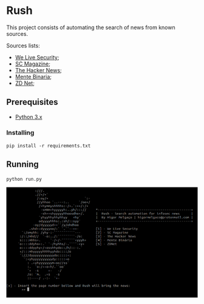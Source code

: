 # Rush
This project consists of automating the search of news from known sources.

Sources lists:

- [We Live Security](https://www.welivesecurity.com/br/);
- [SC Magazine](https://www.scmagazine.com/);
- [The Hacker News](https://thehackernews.com/);
- [Mente Binaria](https://www.mentebinaria.com.br/noticias/);
- [ZD Net](https://www.zdnet.com/topic/security/);

## Prerequisites

- [Python 3.x](https://www.python.org/downloads/release/python-376/)

### Installing
```
pip install -r requirements.txt
```

## Running
```
python run.py
``` 
![](visual/image/image.png)
